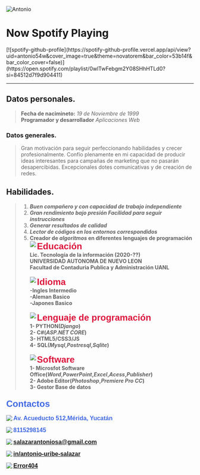 ![Antonio](https://lh3.googleusercontent.com/QzJYVmZH1LUnXxq7qVS5-tEHEnypxSl9-KYse69hwtd7TRVjn814WHHc2Za5rHzP-tloY7OFGV0TOLiMWoQ-M0qRmYMxX9R_bHeb3iT0VqPovk9bIuhSNbp6r8LTYw-UPOuOtW08RwE=w2400 "Antonio")
<h1>Now Spotify Playing </h1>
[![spotify-github-profile](https://spotify-github-profile.vercel.app/api/view?uid=antonio54w&cover_image=true&theme=novatorem&bar_color=53b14f&bar_color_cover=false)](https://open.spotify.com/playlist/0wlTwFebgm2Y08SHhHTLd0?si=84512d7f9d904411)


***
## Datos personales.
>__Fecha de nacimineto:__ _19 de Noviembre de 1999_<br>
>__Programador y desarrollador__ _Aplicaciones Web_
### Datos generales.
>Gran motivación para seguir perfeccionando habilidades y crecer profesionalmente. Confío plenamente en mi capacidad de producir ideas interesantes para campañas de marketing que no pasarán desapercibidas.
Excepcionales dotes comunicativas y de creación de redes.
## Habilidades.
> 1. __*Buen compañero y con capacidad de trabajo independiente*__
> 2. __*Gran rendimiento bajo presión Facilidad para seguir instrucciones*__
> 3. __*Generar resultados de calidad*__
> 4. __*Lector de códigos en los entornos correspondidos*__
> 5. __Creador  de *algoritmos* en diferentes lenguajes de programación__
<img src="https://img.icons8.com/ios/100/000000/graduation-cap.png" align="left"><font FACE="helvetica" SIZE=5 color="Crimson"><b>Educación<b></font><br>Lic. Tecnología de la información (2020-??)<br>UNIVERSIDAD AUTONOMA DE NUEVO LEON<br>__Facultad de Contaduria Publica y Administración UANL__<br>
<br><img src="https://img.icons8.com/ios/100/000000/language.png" align="left"><font FACE="helvetica" SIZE=5 color="Crimson"><b>Idioma<b></font><br>__-Ingles Intermedio__<br>__-Aleman Basico__<br>__-Japones Basico__<br>
<br><img src="https://img.icons8.com/ios/100/000000/developer--v1.png" align="left"><font FACE="helvetica" SIZE=5 color="Crimson"><b>Lenguaje de programación<b></font><br> __1- PYTHON__(_Django_)<BR> __2- C#__(_ASP.NET CORE_)<br>__3- HTML5/CSS3/JS__<br>__4- SQL__(_Mysql_,_Postresql_,_Sqlite_)<br>
<br><img src="https://img.icons8.com/ios/100/000000/tv-show.png" align="left"><font FACE="helvetica" SIZE=5 color="Crimson"><b>Software<b></font><br> __1- Microsfot Software Office__(_Word_,_PowerPoint_,_Excel_,_Acess_,_Publisher_)<BR> __2- Adobe Editor__(_Photoshop_,_Premiere Pro CC_)<br>__3- Gestor Base de datos__<br>

### <font FACE="helvetica" SIZE=5 color="RoyalBlue"> Contactos</font><br>

<img src="https://img.icons8.com/material-outlined/24/000000/address.png" align="left"><font FACE="helvetica" SIZE=3 color="RoyalBlue"><b>Av. Acueducto 512,Mérida, Yucatán<b></font><br>


<img src="https://img.icons8.com/material-outlined/24/000000/whatsapp--v5.png" align="left"><font FACE="helvetica" SIZE=3 color="RoyalBlue"><b> 8115298145<b></font>


    

<img src="https://img.icons8.com/material-rounded/24/000000/find-email.png" align="left"><font FACE="helvetica" SIZE=3 color="RoyalBlue"><b>salazarantoniosa@gmail.com<b></font>


<img src="https://img.icons8.com/material-outlined/24/000000/linkedin--v1.png" align="left"><font FACE="helvetica" SIZE=3 color="RoyalBlue"><b>[ __in/antonio-uribe-salazar__](https://www.linkedin.com/in/antonio-uribe-salazar-ab8545213/)<b></font>

    
    
<img src="https://img.icons8.com/material-outlined/24/000000/github.png" align="left"><font FACE="helvetica" SIZE=3 color="RoyalBlue"><b>[__Error404__](https://github.com/AntonioUribe)<b></font>
